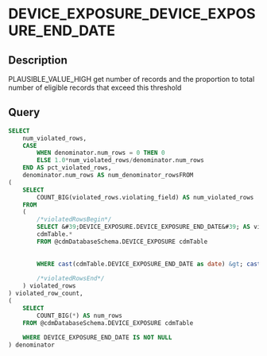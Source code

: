 



# DEVICE_EXPOSURE_DEVICE_EXPOSURE_END_DATE



## Description
PLAUSIBLE_VALUE_HIGH
get number of records and the proportion to total number of eligible records that exceed this threshold



## Query
```sql
SELECT 
	num_violated_rows, 
	CASE 
		WHEN denominator.num_rows = 0 THEN 0 
		ELSE 1.0*num_violated_rows/denominator.num_rows 
	END AS pct_violated_rows, 
  	denominator.num_rows AS num_denominator_rowsFROM
(
	SELECT 
		COUNT_BIG(violated_rows.violating_field) AS num_violated_rows
	FROM
	(
		/*violatedRowsBegin*/
		SELECT &#39;DEVICE_EXPOSURE.DEVICE_EXPOSURE_END_DATE&#39; AS violating_field, 
		cdmTable.*
    	FROM @cdmDatabaseSchema.DEVICE_EXPOSURE cdmTable
    		
    		
      	WHERE cast(cdmTable.DEVICE_EXPOSURE_END_DATE as date) &gt; cast(DATEADD(dd,1,GETDATE()) as date)
    	
		/*violatedRowsEnd*/
	) violated_rows
) violated_row_count,
(
	SELECT 
		COUNT_BIG(*) AS num_rows
	FROM @cdmDatabaseSchema.DEVICE_EXPOSURE cdmTable
		
  	WHERE DEVICE_EXPOSURE_END_DATE IS NOT NULL
) denominator
```

